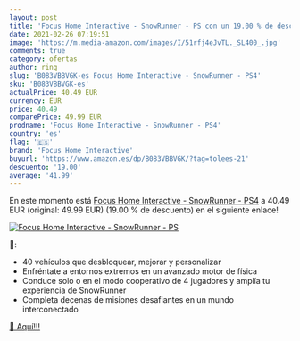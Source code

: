```yaml
---
layout: post
title: 'Focus Home Interactive - SnowRunner - PS con un 19.00 % de descuento'
date: 2021-02-26 07:19:51
image: 'https://m.media-amazon.com/images/I/51rfj4eJvTL._SL400_.jpg'
comments: true
category: ofertas
author: ring
slug: 'B083VBBVGK-es Focus Home Interactive - SnowRunner - PS4'
sku: 'B083VBBVGK-es'
actualPrice: 40.49 EUR
currency: EUR
price: 40.49
comparePrice: 49.99 EUR
prodname: 'Focus Home Interactive - SnowRunner - PS4'
country: 'es'
flag: '🇪🇸'
brand: 'Focus Home Interactive'
buyurl: 'https://www.amazon.es/dp/B083VBBVGK/?tag=tolees-21'
descuento: '19.00'
average: '41.99'
---
```


En este momento está [Focus Home Interactive - SnowRunner - PS4](https://www.amazon.es/dp/B083VBBVGK/?tag=tolees-21) a 40.49 EUR (original: 49.99 EUR) (19.00 %  de descuento) en el siguiente enlace!

[![Focus Home Interactive - SnowRunner - PS](https://m.media-amazon.com/images/I/51rfj4eJvTL._SL400_.jpg)](https://www.amazon.es/dp/B083VBBVGK/?tag=tolees-21)

🔎:

- 40 vehículos que desbloquear, mejorar y personalizar
- Enfréntate a entornos extremos en un avanzado motor de física
- Conduce solo o en el modo cooperativo de 4 jugadores y amplía tu experiencia de SnowRunner
- Completa decenas de misiones desafiantes en un mundo interconectado

[🛒 Aquí!!!](https://www.amazon.es/dp/B083VBBVGK/?tag=tolees-21)
